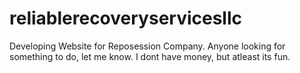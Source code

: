 # reliablerecoveryservicesllc

Developing Website for Reposession Company. Anyone looking for something to do, let me know. I dont have money, but atleast its fun.
